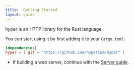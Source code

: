 ```yaml
---
title:  Getting Started
layout: guide
---
```


hyper is an HTTP library for the Rust language.

You can start using it by first adding it to your `Cargo.toml`:

```toml
[dependencies]
hyper = { git = "https://github.com/hyperium/hyper" }
```

- If building a web server, continue with the [Server guide][].

[Server guide]: ./server/hello-world
